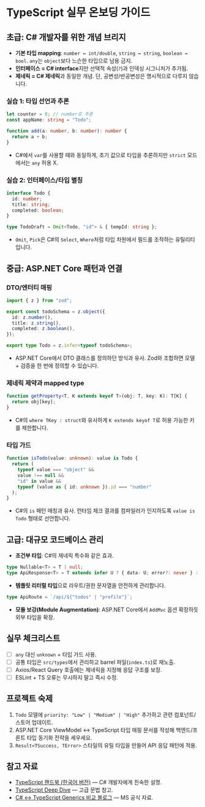 ﻿# TypeScript 실무 온보딩 가이드

## 초급: C# 개발자를 위한 개념 브리지
- **기본 타입 mapping**: `number ↔ int/double`, `string ↔ string`, `boolean ↔ bool`. `any`는 `object`보다 느슨한 타입으로 남용 금지.
- **인터페이스 = C# interface**지만 선택적 속성(`?`)과 인덱싱 시그니처가 추가됨.
- **제네릭 = C# 제네릭**과 동일한 개념. 단, 공변성/반공변성은 명시적으로 다루지 않습니다.

### 실습 1: 타입 선언과 추론
```ts
let counter = 0; // number로 추론
const appName: string = "Todo";

function add(a: number, b: number): number {
  return a + b;
}
```
- C#에서 `var`를 사용할 때와 동일하게, 초기 값으로 타입을 추론하지만 `strict` 모드에서는 `any` 허용 X.

### 실습 2: 인터페이스/타입 별칭
```ts
interface Todo {
  id: number;
  title: string;
  completed: boolean;
}

type TodoDraft = Omit<Todo, "id"> & { tempId: string };
```
- `Omit`, `Pick`은 C#의 `Select`, `Where`처럼 타입 차원에서 필드를 조작하는 유틸리티입니다.

## 중급: ASP.NET Core 패턴과 연결
### DTO/엔터티 매핑
```ts
import { z } from "zod";

export const todoSchema = z.object({
  id: z.number(),
  title: z.string(),
  completed: z.boolean(),
});

export type Todo = z.infer<typeof todoSchema>;
```
- ASP.NET Core에서 DTO 클래스를 정의하던 방식과 유사. Zod와 조합하면 모델 + 검증을 한 번에 정의할 수 있습니다.

### 제네릭 제약과 mapped type
```ts
function getProperty<T, K extends keyof T>(obj: T, key: K): T[K] {
  return obj[key];
}
```
- C#의 `where TKey : struct`와 유사하게 `K extends keyof T`로 허용 가능한 키를 제한합니다.

### 타입 가드
```ts
function isTodo(value: unknown): value is Todo {
  return (
    typeof value === "object" &&
    value !== null &&
    "id" in value &&
    typeof (value as { id: unknown }).id === "number"
  );
}
```
- C#의 `is` 패턴 매칭과 유사. 런타임 체크 결과를 컴파일러가 인지하도록 `value is Todo` 형태로 선언합니다.

## 고급: 대규모 코드베이스 관리
- **조건부 타입**: C#의 제네릭 특수화 같은 효과.
```ts
type Nullable<T> = T | null;
type ApiResponse<T> = T extends infer U ? { data: U; error?: never } : never;
```
- **템플릿 리터럴 타입**으로 라우트/권한 문자열을 안전하게 관리합니다.
```ts
type ApiRoute = `/api/${"todos" | "profile"}`;
```
- **모듈 보강(Module Augmentation)**: ASP.NET Core에서 `AddMvc` 옵션 확장하듯 외부 타입을 확장.

## 실무 체크리스트
- [ ] `any` 대신 `unknown` + 타입 가드 사용.
- [ ] 공통 타입은 `src/types`에서 관리하고 barrel 파일(`index.ts`)로 재노출.
- [ ] Axios/React Query 호출에는 제네릭을 지정해 응답 구조를 보장.
- [ ] ESLint + TS 오류는 무시하지 말고 즉시 수정.

## 프로젝트 숙제
1. `Todo` 모델에 `priority: "Low" | "Medium" | "High"` 추가하고 관련 컴포넌트/스토어 업데이트.
2. ASP.NET Core ViewModel ↔ TypeScript 타입 매핑 문서를 작성해 백엔드/프론트 타입 동기화 전략을 세우세요.
3. `Result<TSuccess, TError>` 스타일의 유틸 타입을 만들어 API 응답 패턴에 적용.

## 참고 자료
- [TypeScript 핸드북 (한국어 버전)](https://typescript-kr.github.io/) — C# 개발자에게 친숙한 설명.
- [TypeScript Deep Dive](https://basarat.gitbook.io/typescript/) — 고급 문법 참고.
- [C# ↔ TypeScript Generics 비교 블로그](https://learn.microsoft.com/archive/msdn-magazine/2017/september/typescript-and-csharp-a-smoother-on-ramp-for-c-developers) — MS 공식 자료.

